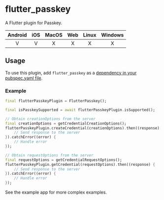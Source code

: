 # flutter_passkey

A Flutter plugin for Passkey.

| Android | iOS | MacOS | Web | Linux | Windows |
| :-----: | :-: | :---: | :-: | :---: | :-----: |
|   V    | V  |  X   | X  |  X   |   X    |

## Usage

To use this plugin, add `flutter_passkey` as a [dependency in your pubspec.yaml file](https://flutter.dev/platform-plugins/).

### Example

``` dart
final flutterPasskeyPlugin = FlutterPasskey();

final isPasskeySupported = await flutterPasskeyPlugin.isSupported();

// Obtain creationOptions from the server
final creationOptions = getCredentialCreationOptions();
flutterPasskeyPlugin.createCredential(creationOptions).then((response) {
    // Send response to the server
}).catchError((error) {
    // Handle error
});

// Obtain requestOptions from the server
final requestOptions = getCredentialRequestOptions();
flutterPasskeyPlugin.getCredential(requestOptions).then((response) {
    // Send response to the server
}).catchError((error) {
    // Handle error
});
```

See the example app for more complex examples.

